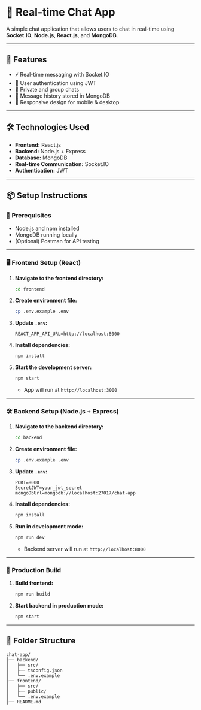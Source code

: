 # 💬 Real-time Chat App

A simple chat application that allows users to chat in real-time using **Socket.IO**, **Node.js**, **React.js**, and **MongoDB**.

---

## 🚀 Features

- ⚡ Real-time messaging with Socket.IO  
- 🔐 User authentication using JWT  
- 💬 Private and group chats  
- 🧾 Message history stored in MongoDB  
- 📱 Responsive design for mobile & desktop  

---

## 🛠️ Technologies Used

- **Frontend:** React.js  
- **Backend:** Node.js + Express  
- **Database:** MongoDB  
- **Real-time Communication:** Socket.IO  
- **Authentication:** JWT  

---

## 📦 Setup Instructions

### 🔧 Prerequisites

- Node.js and npm installed  
- MongoDB running locally  
- (Optional) Postman for API testing

---

### 🖥️ Frontend Setup (React)

1. **Navigate to the frontend directory:**
   ```bash
   cd frontend
   ```

2. **Create environment file:**
   ```bash
   cp .env.example .env
   ```

3. **Update `.env`:**
   ```
   REACT_APP_API_URL=http://localhost:8000
   ```

4. **Install dependencies:**
   ```bash
   npm install
   ```

5. **Start the development server:**
   ```bash
   npm start
   ```
   - App will run at `http://localhost:3000`

---

### 🛠️ Backend Setup (Node.js + Express)

1. **Navigate to the backend directory:**
   ```bash
   cd backend
   ```

2. **Create environment file:**
   ```bash
   cp .env.example .env
   ```

3. **Update `.env`:**
   ```
   PORT=8000
   SecretJWT=your_jwt_secret
   mongoDbUrl=mongodb://localhost:27017/chat-app
   ```

4. **Install dependencies:**
   ```bash
   npm install
   ```

5. **Run in development mode:**
   ```bash
   npm run dev
   ```
   - Backend server will run at `http://localhost:8000`

---

### 🚀 Production Build

1. **Build frontend:**
   ```bash
   npm run build
   ```

2. **Start backend in production mode:**
   ```bash
   npm start
   ```

---

## 📂 Folder Structure

```
chat-app/
├── backend/
│   ├── src/
│   ├── tsconfig.json
│   └── .env.example
├── frontend/
│   ├── src/
│   ├── public/
│   └── .env.example
├── README.md
```


